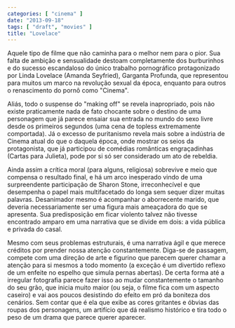 ```yaml
---
categories: [ "cinema" ]
date: "2013-09-18"
tags: [ "draft", "movies" ]
title: "Lovelace"
---
```

Aquele tipo de filme que não caminha para o melhor nem para o pior. Sua
falta de ambição e sensualidade destoam completamente dos burburinhos
e do sucesso escandaloso do único trabalho pornográfico protagonizado
por Linda Lovelace (Amanda Seyfried), Garganta Profunda, que representou
para muitos um marco na revolução sexual da época, enquanto para
outros o renascimento do pornô como "Cinema".

Aliás, todo o suspense do "making off" se revela inapropriado, pois
não existe praticamente nada de fato chocante sobre o destino de uma
personagem que já parece ensaiar sua entrada no mundo do sexo livre desde
os primeiros segundos (uma cena de topless extremamente comportada). Já
o excesso de puritanismo revela mais sobre a indústria de Cinema atual
do que o daquela época, onde mostrar os seios da protagonista, que já
participou de comédias românticas engraçadinhas (Cartas para Julieta),
pode por si só ser considerado um ato de rebeldia.

Ainda assim a crítica moral (para alguns, religiosa) sobrevive e
meio que compensa o resultado final, e há um arco inesperado vindo
de uma surpreendente participação de Sharon Stone, irreconhecível
e que desempenha o papel mais multifacetado do longa sem sequer dizer
muitas palavras. Desanimador mesmo é acompanhar o aborrecente marido,
que deveria necessariamente ser uma figura mais ameaçadora do que se
apresenta. Sua predisposição em ficar violento talvez não tivesse
encontrado amparo em uma narrativa que se divide em dois: a vida pública
e privada do casal.

Mesmo com seus problemas estruturais, é uma narrativa ágil e que
merece créditos por prender nossa atenção constantemente. Diga-se
de passagem, compete com uma direção de arte e figurino que parecem
querer chamar a atenção para si mesmos a todo momento (a exceção
é um divertido reflexo de um enfeite no espelho que simula pernas
abertas). De certa forma até a irregular fotografia parece fazer
isso ao mudar constantemente o tamanho do seu grão, que inicia muito
maior (ou seja, o filme fica com um aspecto caseiro) e vai aos poucos
desistindo do efeito em pró da boniteza dos cenários. Sem contar que
é ela que exibe as cores gritantes e óbvias das roupas dos personagens,
um artifício que dá realismo histórico e tira todo o peso de um drama
que parece querer aparecer.

